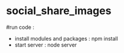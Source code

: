 # social_share_images

#run code : 
- install modules and packages : npm install
- start server : node server
